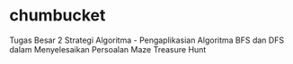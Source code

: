 # chumbucket
Tugas Besar 2 Strategi Algoritma - Pengaplikasian Algoritma BFS dan DFS dalam Menyelesaikan Persoalan Maze Treasure Hunt
